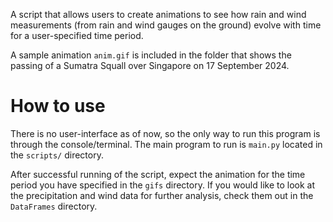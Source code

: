 A script that allows users to create animations to see how rain and wind measurements (from rain and wind gauges on the ground) evolve with time for a user-specified time period.

A sample animation ```anim.gif``` is included in the folder that shows the passing of a Sumatra Squall over Singapore on 17 September 2024.

# How to use
There is no user-interface as of now, so the only way to run this program is through the console/terminal. The main program to run is ```main.py``` located in the ```scripts/``` directory.

After successful running of the script, expect the animation for the time period you have specified in the ```gifs``` directory. If you would like to look at the precipitation and wind data for further analysis, check them out in the ```DataFrames``` directory.